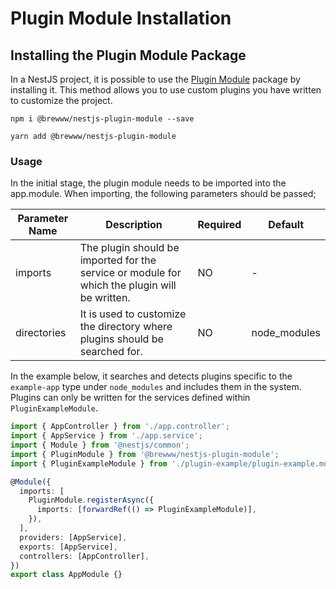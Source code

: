 # Plugin Module Installation

## Installing the Plugin Module Package

In a NestJS project, it is possible to use the [Plugin Module](https://www.npmjs.com/package/@brewww/nestjs-plugin-module) package by installing it. This method allows you to use custom plugins you have written to customize the project.

```
npm i @brewww/nestjs-plugin-module --save
```

```
yarn add @brewww/nestjs-plugin-module
```

### Usage

In the initial stage, the plugin module needs to be imported into the app.module. When importing, the following parameters should be passed;

| Parameter Name | Description                                                                                   | Required | Default      |
| -------------- | --------------------------------------------------------------------------------------------- | -------- | ------------ |
| imports        | The plugin should be imported for the service or module for which the plugin will be written. | NO       | -            |
| directories    | It is used to customize the directory where plugins should be searched for.                   | NO       | node_modules |

In the example below, it searches and detects plugins specific to the `example-app` type under `node_modules` and includes them in the system. Plugins can only be written for the services defined within `PluginExampleModule`.

```ts
import { AppController } from './app.controller';
import { AppService } from './app.service';
import { Module } from '@nestjs/common';
import { PluginModule } from '@brewww/nestjs-plugin-module';
import { PluginExampleModule } from './plugin-example/plugin-example.module';

@Module({
  imports: [
    PluginModule.registerAsync({
      imports: [forwardRef(() => PluginExampleModule)],
    }),
  ],
  providers: [AppService],
  exports: [AppService],
  controllers: [AppController],
})
export class AppModule {}
```
